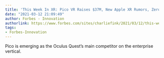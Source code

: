 ```yaml
---
title: 'This Week In XR: Pico VR Raises $37M, New Apple XR Rumors, Zero Latency Grows'
date: "2021-03-12 21:09:49"
author: Forbes - Innovation
authorlink: https://www.forbes.com/sites/charliefink/2021/03/12/this-week-in-xr-pico-vr-raises-37m-new-apple-xr-rumors/
tags:
- Forbes-Innovation
---
```

Pico is emerging as the Oculus Quest’s main competitor on the enterprise vertical.